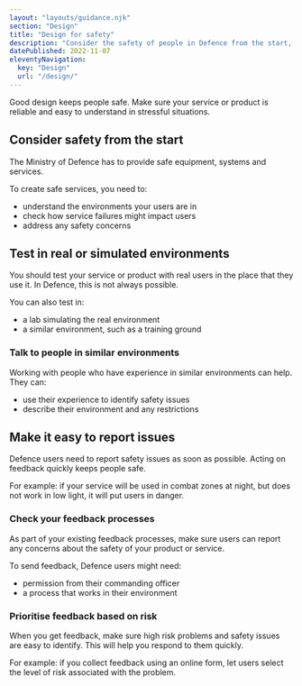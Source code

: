 ```yaml
---
layout: "layouts/guidance.njk"
section: "Design"
title: "Design for safety"
description: "Consider the safety of people in Defence from the start, test in real or simulated environments and make it easy to report issues."
datePublished: 2022-11-07
eleventyNavigation:
  key: "Design"
  url: "/design/"
---
```


Good design keeps people safe. Make sure your service or product is reliable and easy to understand in stressful situations.

## Consider safety from the start

The Ministry of Defence has to provide safe equipment, systems and services.

To create safe services, you need to: 

- understand the environments your users are in
- check how service failures might impact users
- address any safety concerns

## Test in real or simulated environments

You should test your service or product with real users in the place that they use it. In Defence, this is not always possible.

You can also test in:

- a lab simulating the real environment
- a similar environment, such as a training ground

### Talk to people in similar environments

Working with people who have experience in similar environments can help. They can:

- use their experience to identify safety issues
- describe their environment and any restrictions

## Make it easy to report issues

Defence users need to report safety issues as soon as possible. Acting on feedback quickly keeps people safe.

For example: if your service will be used in combat zones at night, but does not work in low light, it will put users in danger.

### Check your feedback processes

As part of your existing feedback processes, make sure users can report any concerns about the safety of your product or service.

To send feedback, Defence users might need:

- permission from their commanding officer
- a process that works in their environment

### Prioritise feedback based on risk

When you get feedback, make sure high risk problems and safety issues are easy to identify. This will help you respond to them quickly.

For example: if you collect feedback using an online form, let users select the level of risk associated with the problem.
